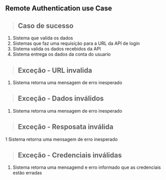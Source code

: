 ## Remote Authentication use Case

> ## Caso de sucesso
1. Sistema que valida os dados
2. Sistemas que faz uma requisição para a URL da API de login
3. Sistema valida os dados recebidos da API
4. Sistema entrega os dados da conta do usuario

> ## Exceção - URL invalida
1. Sistema retorna uma mensagem de erro inesperado

> ## Exceção - Dados inválidos
1. Sistema retorna uma mensagem de erro inesperado

>## Exceção - Resposata inválida
1 Sistema retorna uma mensagem de erro inesperado

>## Exceção - Credenciais inválidas
1. Sistema retorna uma mensagemd e erro informado que as credenciais estão erradas